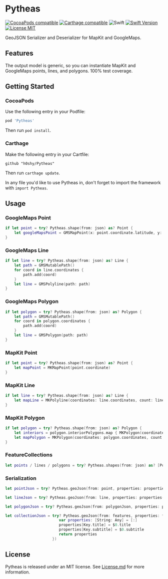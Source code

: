 # Pytheas

[![CocoaPods compatible](https://img.shields.io/cocoapods/v/Pytheas.svg)](https://cocoapods.org/pods/Pytheas)
[![Carthage compatible](https://img.shields.io/badge/Carthage-compatible-4BC51D.svg?style=flat)](https://github.com/Carthage/Carthage)
![Swift](https://github.com/h0shy/Pytheas/workflows/Swift/badge.svg)
[![Swift Version](https://img.shields.io/badge/Swift-5.x-orange.svg)]()
[![License MIT](https://img.shields.io/npm/l/express.svg?style=flat)](https://en.wikipedia.org/wiki/MIT_License)

GeoJSON Serializer and Deserializer for MapKit and GoogleMaps. 

## Features

The output model is generic, so you can instantiate MapKit and GoogleMaps points, lines, and polygons. 100% test coverage.

## Getting Started

### CocoaPods

Use the following entry in your Podfile:

```rb
pod 'Pytheas'
```

Then run `pod install`.

### Carthage

Make the following entry in your Cartfile:

```
github "h0shy/Pytheas"
```

Then run `carthage update`.

In any file you'd like to use Pytheas in, don't forget to
import the framework with `import Pytheas`.

## Usage

### GoogleMaps Point

```swift
if let point = try? Pytheas.shape(from: json) as? Point {
    let googleMapsPoint = GMSMapPoint(x: point.coordinate.latitude, y: point.coordinate.longitude)
}
```

### GoogleMaps Line

```swift
if let line = try? Pytheas.shape(from: json) as? Line {
    let path = GMSMutablePath()
    for coord in line.coordinates {
        path.add(coord)
    }
    let line = GMSPolyline(path: path)
}
```

### GoogleMaps Polygon

```swift
if let polygon = try? Pytheas.shape(from: json) as? Polygon {
    let path = GMSMutablePath()
    for coord in polygon.coordinates {
        path.add(coord)
    }
    let line = GMSPolygon(path: path)
}
```

### MapKit Point

```swift
if let point = try? Pytheas.shape(from: json) as? Point {
    let mapPoint = MKMapPoint(point.coordinate)
}
```

### MapKit Line

```swift
if let line = try? Pytheas.shape(from: json) as? Line {
    let mapLine = MKPolyline(coordinates: line.coordinates, count: line.coordinates.count)
}
```

### MapKit Polygon

```swift
if let polygon = try? Pytheas.shape(from: json) as? Polygon {
    let interiors = polygon.interiorPolygons.map { MKPolygon(coordinates: $0.coordinates, count: $0.coordinates.count) }
    let mapPolygon = MKPolygon(coordinates: polygon.coordinates, count: polygon.coordinates.count, interiorPolygons: interiors)
}
```

### FeatureCollections

```swift
let points / lines / polygons = try? Pytheas.shapes(from: json) as? [Point] / [Line] / [Polygon]
```

### Serialization

```swift
let pointJson = try? Pytheas.geoJson(from: point, properties: properties(from: point))
```

```swift
let lineJson = try? Pytheas.geoJson(from: line, properties: properties(from: line))
```

```swift
let polygonJson = try? Pytheas.geoJson(from: polygonJson, properties: properties(from: polygonJson))
```

```swift
let collectionJson = try? Pytheas.geoJson(from: features, properties: features.map {
                        var properties: [String: Any] = [:]
                        properties[Key.title] = $0.title
                        properties[Key.subtitle] = $0.subtitle
                        return properties
                     })
```

## License

Pytheas is released under an MIT license. See [License.md](https://github.com/Pytheas/Pytheas/blob/master/License.md) for more information.
